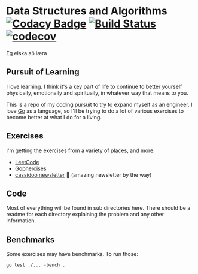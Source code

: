 # Data Structures and Algorithms [![Codacy Badge](https://api.codacy.com/project/badge/Grade/d069651716614b49b28f556bf26e23a8)](https://www.codacy.com/manual/ryanbenson/laera) [![Build Status](https://travis-ci.org/ryanbenson/laera.svg?branch=master)](https://travis-ci.org/ryanbenson/laera) [![codecov](https://codecov.io/gh/ryanbenson/laera/branch/master/graph/badge.svg)](https://codecov.io/gh/ryanbenson/laera)
Ég elska að læra

## Pursuit of Learning
I love learning. I think it's a key part of life to continue to better yourself physically, emotionally and spiritually, in whatever way that means to you.

This is a repo of my coding pursuit to try to expand myself as an engineer. I love [Go](https://golang.org/) as a language, so I'll be trying to do a lot of various exercises to become better at what I do for a living.

## Exercises
I'm getting the exercises from a variety of places, and more:

*   [LeetCode](https://leetcode.com)
*   [Gophercises](https://gophercises.com/)
*   [cassidoo newsletter](https://cassidoo.co/newsletter/) 🎉 (amazing newsletter by the way)

## Code
Most of everything will be found in sub directories here. There should be a readme for each directory explaining the problem and any other information.

## Benchmarks
Some exercises may have benchmarks. To run those:

```console
go test ./... -bench .
```
